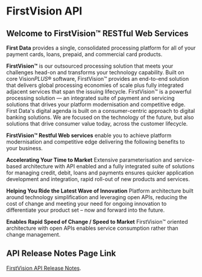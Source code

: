 FirstVision API
===============

Welcome to FirstVision™ RESTful Web Services
--------------------------------------------

**First Data** provides a single, consolidated processing platform for all of your payment cards, loans, prepaid, and commercial card products.

**FirstVision™** is our outsourced processing solution that meets your challenges head-on and transforms your technology capability. Built on core Vision*PLUS*® software, FirstVision™ provides an end-to-end solution that delivers global processing economies of scale plus fully integrated adjacent services that span the issuing lifecycle.
FirstVision™ is a powerful processing solution — an integrated suite of payment and servicing solutions that drives your platform modernisation and competitive edge.
First Data's digital agenda is built on a consumer-centric approach to digital banking solutions. We are focused on the technology of the future, but also solutions that drive consumer value today, across the customer lifecycle.

**FirstVision™ Restful Web services** enable you to achieve platform modernisation  and competitive edge delivering the following benefits to your business.

**Accelerating Your Time to Market**
Extensive parameterisation and service-based architecture with API enabled and a fully integrated suite of solutions for managing credit, debit, loans and payments ensures quicker application development and integration, rapid roll-out of new products and services.

**Helping You Ride the Latest Wave of Innovation**
Platform architecture built around technology simplification and leveraging open APIs, reducing the cost of change and meeting your need for ongoing innovation to differentiate your product set – now and forward into the future.

**Enables Rapid Speed of Change / Speed to Market**
FirstVision™ oriented architecture with open APIs enables service consumption rather than change management.

API Release Notes Page Link
----------------------------

[FirstVision API Release Notes](./?path=/docs/release-notes/Release-notes.md).
